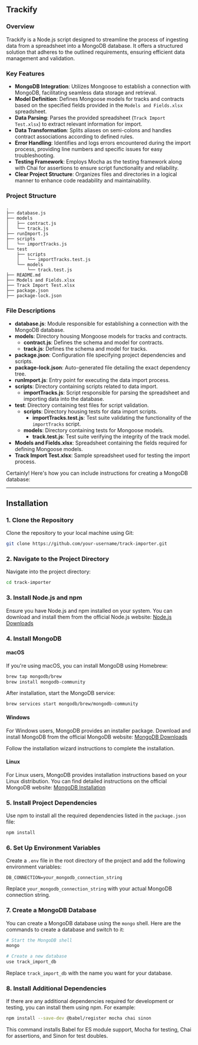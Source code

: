 ## Trackify

### Overview

Trackify is a Node.js script designed to streamline the process of ingesting data from a spreadsheet into a MongoDB database. It offers a structured solution that adheres to the outlined requirements, ensuring efficient data management and validation.

### Key Features

- **MongoDB Integration**: Utilizes Mongoose to establish a connection with MongoDB, facilitating seamless data storage and retrieval.
- **Model Definition**: Defines Mongoose models for tracks and contracts based on the specified fields provided in the `Models and Fields.xlsx` spreadsheet.
- **Data Parsing**: Parses the provided spreadsheet (`Track Import Test.xlsx`) to extract relevant information for import.
- **Data Transformation**: Splits aliases on semi-colons and handles contract associations according to defined rules.
- **Error Handling**: Identifies and logs errors encountered during the import process, providing line numbers and specific issues for easy troubleshooting.
- **Testing Framework**: Employs Mocha as the testing framework along with Chai for assertions to ensure script functionality and reliability.
- **Clear Project Structure**: Organizes files and directories in a logical manner to enhance code readability and maintainability.

### Project Structure

```
.
├── database.js
├── models
│   ├── contract.js
│   └── track.js
├── runImport.js
├── scripts
│   └── importTracks.js
└── test
    ├── scripts
    │   └── importTracks.test.js
    └── models
        └── track.test.js
├── README.md
├── Models and Fields.xlsx
├── Track Import Test.xlsx
├── package.json
├── package-lock.json
```

### File Descriptions

- **database.js**: Module responsible for establishing a connection with the MongoDB database.
- **models**: Directory housing Mongoose models for tracks and contracts.
  - **contract.js**: Defines the schema and model for contracts.
  - **track.js**: Defines the schema and model for tracks.
- **package.json**: Configuration file specifying project dependencies and scripts.
- **package-lock.json**: Auto-generated file detailing the exact dependency tree.
- **runImport.js**: Entry point for executing the data import process.
- **scripts**: Directory containing scripts related to data import.
  - **importTracks.js**: Script responsible for parsing the spreadsheet and importing data into the database.
- **test**: Directory containing test files for script validation.
  - **scripts**: Directory housing tests for data import scripts.
    - **importTracks.test.js**: Test suite validating the functionality of the `importTracks` script.
  - **models**: Directory containing tests for Mongoose models.
    - **track.test.js**: Test suite verifying the integrity of the track model.
- **Models and Fields.xlsx**: Spreadsheet containing the fields required for defining Mongoose models.
- **Track Import Test.xlsx**: Sample spreadsheet used for testing the import process.

Certainly! Here's how you can include instructions for creating a MongoDB database:

---

## Installation

### 1. Clone the Repository

Clone the repository to your local machine using Git:

```bash
git clone https://github.com/your-username/track-importer.git
```

### 2. Navigate to the Project Directory

Navigate into the project directory:

```bash
cd track-importer
```

### 3. Install Node.js and npm

Ensure you have Node.js and npm installed on your system. You can download and install them from the official Node.js website: [Node.js Downloads](https://nodejs.org/en/download/)

### 4. Install MongoDB

#### macOS

If you're using macOS, you can install MongoDB using Homebrew:

```bash
brew tap mongodb/brew
brew install mongodb-community
```

After installation, start the MongoDB service:

```bash
brew services start mongodb/brew/mongodb-community
```

#### Windows

For Windows users, MongoDB provides an installer package. Download and install MongoDB from the official MongoDB website: [MongoDB Downloads](https://www.mongodb.com/try/download/community)

Follow the installation wizard instructions to complete the installation.

#### Linux

For Linux users, MongoDB provides installation instructions based on your Linux distribution. You can find detailed instructions on the official MongoDB website: [MongoDB Installation](https://docs.mongodb.com/manual/administration/install-on-linux/)

### 5. Install Project Dependencies

Use npm to install all the required dependencies listed in the `package.json` file:

```bash
npm install
```

### 6. Set Up Environment Variables

Create a `.env` file in the root directory of the project and add the following environment variables:

```plaintext
DB_CONNECTION=your_mongodb_connection_string
```

Replace `your_mongodb_connection_string` with your actual MongoDB connection string.

### 7. Create a MongoDB Database

You can create a MongoDB database using the `mongo` shell. Here are the commands to create a database and switch to it:

```bash
# Start the MongoDB shell
mongo

# Create a new database
use track_import_db
```

Replace `track_import_db` with the name you want for your database.

### 8. Install Additional Dependencies

If there are any additional dependencies required for development or testing, you can install them using npm. For example:

```bash
npm install --save-dev @babel/register mocha chai sinon
```

This command installs Babel for ES module support, Mocha for testing, Chai for assertions, and Sinon for test doubles.

